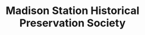 ---
layout: repo
title: "Madison Station Historical Preservation Society"
id: 10504
permalink: repos/10504/
---